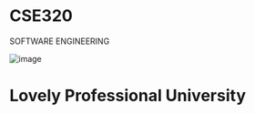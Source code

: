 # CSE320
SOFTWARE ENGINEERING


![image](https://user-images.githubusercontent.com/61316762/145803881-99693b20-69df-487f-8be2-de83918a96d4.png)

# Lovely Professional University
